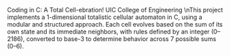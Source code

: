 Coding in C: A Total Cell-ebration! UIC College of Engineering
\nThis project implements a 1-dimensional totalistic cellular automaton in C, using a modular and structured approach. Each cell evolves based on the sum of its own state and its immediate neighbors, with rules defined by an integer (0–2186), converted to base-3 to determine behavior across 7 possible sums (0–6).
